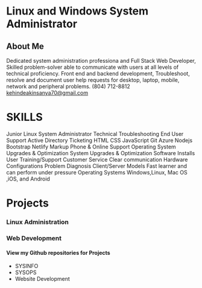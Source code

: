 # Linux and Windows System Administrator
## About Me

Dedicated system administration professiona and Full Stack Web Developer, Skilled problem-solver able to communicate with users at all levels of technical proficiency. Front end and backend development, Troubleshoot, resolve and document user help requests for desktop, laptop, mobile, network and peripheral problems.
(804) 712-8812 kehindeakinsanya70@gmail.com

# SKILLS
Junior Linux System Administrator 
Technical Troubleshooting End User Support
Active Directory
Ticketing
HTML
CSS
JavaScript
Git
Azure
Nodejs
Bootstrap
Netlify
Markup
Phone & Online Support
Operating System Upgrades & Optimization
System Upgrades & Optimization
Software Installs
User Training/Support
Customer Service
Clear communication
Hardware Configurations
Problem Diagnosis
Client/Server Models
Fast learner and can perform under pressure
Operating Systems
Windows,Linux, Mac OS ,iOS, and Android

# Projects
### Linux Administration
### Web Development
#### View my Github repositories for Projects

* SYSINFO
* SYSOPS
* Website Development
